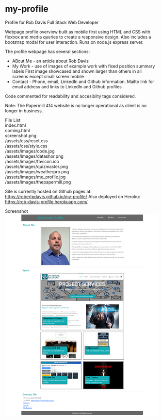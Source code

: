 # my-profile

Profile for Rob Davis Full Stack Web Developer

Webpage profile overview built as mobile first using HTML and CSS with flexbox and media queries to create a responsive design. Also includes a bootstrap modal for user interaction. Runs on node.js express server. 

The profile webpage has several sections:

* ABout Me - an article about Rob Davis
* My Work -  use of images of example work with fixed position summary labels
             First image showcased and shown larger than others in all screens
             except small screen mobile
* Contact -  Phone, email, LinkedIn and Github information. Mailto link for email 
             address and links to LinkedIn and Github profiles

Code commented for readability and accesibilty tags considered.

Note: The Papermill 414 website is no longer operational as client is no longer in business.

File List <br/>
index.html <br/>
coming.html <br/>
screenshot.png <br/>
/assets/css/reset.css <br/>
/assets/css/style.css <br/>
/assets/images/code.jpg <br/>
/assets/images/datashor.png <br/>
/assets/images/favicon.ico <br/>
/assets/images/quizmaster.png <br/>
/assets/images/weatherpro.png <br/>
/assets/images/me_profile.jpg <br/>
/assets/images/thepapermill.png <br/>

Site is currently hosted on Github pages at: https://robertpdavis.github.io/my-profile/
Also deployed on Heroku: https://rob-davis-profile.herokuapp.com/ 

Screenshot
![Webpage screenshot](https://github.com/robertpdavis/my-profile/blob/main/screenshot.png "Screenshot of webpage")